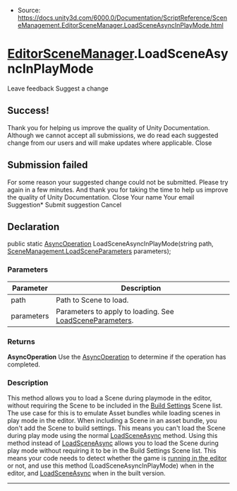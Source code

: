 * Source: https://docs.unity3d.com/6000.0/Documentation/ScriptReference/SceneManagement.EditorSceneManager.LoadSceneAsyncInPlayMode.html

#  [EditorSceneManager](https://docs.unity3d.com/6000.0/Documentation/ScriptReference/SceneManagement.EditorSceneManager.html).LoadSceneAsyncInPlayMode
Leave feedback
Suggest a change
## Success!
Thank you for helping us improve the quality of Unity Documentation. Although we cannot accept all submissions, we do read each suggested change from our users and will make updates where applicable.
Close
## Submission failed
For some reason your suggested change could not be submitted. Please <a>try again</a> in a few minutes. And thank you for taking the time to help us improve the quality of Unity Documentation.
Close
Your name Your email Suggestion* Submit suggestion
Cancel
## Declaration
public static [AsyncOperation](https://docs.unity3d.com/6000.0/Documentation/ScriptReference/AsyncOperation.html) LoadSceneAsyncInPlayMode(string path, [SceneManagement.LoadSceneParameters](https://docs.unity3d.com/6000.0/Documentation/ScriptReference/SceneManagement.LoadSceneParameters.html) parameters); 
### Parameters
Parameter | Description  
---|---  
path | Path to Scene to load.  
parameters | Parameters to apply to loading. See [LoadSceneParameters](https://docs.unity3d.com/6000.0/Documentation/ScriptReference/SceneManagement.LoadSceneParameters.html).  
### Returns
**AsyncOperation** Use the [AsyncOperation](https://docs.unity3d.com/6000.0/Documentation/ScriptReference/AsyncOperation.html) to determine if the operation has completed. 
### Description
This method allows you to load a Scene during playmode in the editor, without requiring the Scene to be included in the [Build Settings](https://docs.unity3d.com/6000.0/Documentation/Manual/BuildSettings.html) Scene list.
The use case for this is to emulate Asset bundles while loading scenes in play mode in the editor. When including a Scene in an asset bundle, you don't add the Scene to build settings. This means you can't load the Scene during play mode using the normal [LoadSceneAsync](https://docs.unity3d.com/6000.0/Documentation/ScriptReference/SceneManagement.SceneManager.LoadSceneAsync.html) method. Using this method instead of [LoadSceneAsync](https://docs.unity3d.com/6000.0/Documentation/ScriptReference/SceneManagement.SceneManager.LoadSceneAsync.html) allows you to load the Scene during play mode without requiring it to be in the Build Settings Scene list. This means your code needs to detect whether the game is [running in the editor](https://docs.unity3d.com/6000.0/Documentation/ScriptReference/Application-isEditor.html) or not, and use this method (LoadSceneAsyncInPlayMode) when in the editor, and [LoadSceneAsync](https://docs.unity3d.com/6000.0/Documentation/ScriptReference/SceneManagement.SceneManager.LoadSceneAsync.html) when in the built version.
* * *
